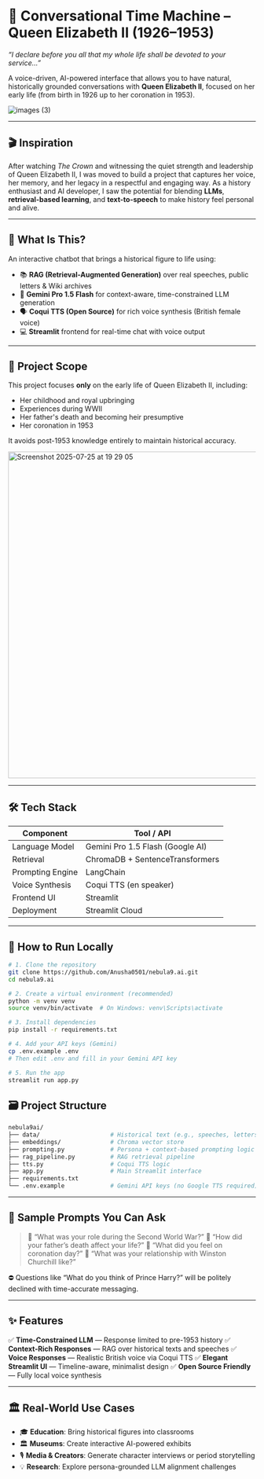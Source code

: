 
# 👑 Conversational Time Machine – Queen Elizabeth II (1926–1953)

_“I declare before you all that my whole life shall be devoted to your service…”_

A voice-driven, AI-powered interface that allows you to have natural, historically grounded conversations with **Queen Elizabeth II**, focused on her early life (from birth in 1926 up to her coronation in 1953).

![images (3)](https://github.com/user-attachments/assets/9b4dc264-1f9e-4739-af30-dbe796ac68a7)

---

## 🎬 Inspiration

After watching *The Crown* and witnessing the quiet strength and leadership of Queen Elizabeth II, I was moved to build a project that captures her voice, her memory, and her legacy in a respectful and engaging way. As a history enthusiast and AI developer, I saw the potential for blending **LLMs**, **retrieval-based learning**, and **text-to-speech** to make history feel personal and alive.

---

## 🧠 What Is This?

An interactive chatbot that brings a historical figure to life using:

- 📚 **RAG (Retrieval-Augmented Generation)** over real speeches, public letters & Wiki archives
- 🤖 **Gemini Pro 1.5 Flash** for context-aware, time-constrained LLM generation
- 🗣️ **Coqui TTS (Open Source)** for rich voice synthesis (British female voice)
- 💻 **Streamlit** frontend for real-time chat with voice output

---

## 🎯 Project Scope

This project focuses **only** on the early life of Queen Elizabeth II, including:

- Her childhood and royal upbringing
- Experiences during WWII
- Her father's death and becoming heir presumptive
- Her coronation in 1953

It avoids post-1953 knowledge entirely to maintain historical accuracy.

<img width="715" height="665" alt="Screenshot 2025-07-25 at 19 29 05" src="https://github.com/user-attachments/assets/bcf061d2-92bf-4166-b9f9-b689e3b35554" />

---

## 🛠️ Tech Stack

| Component         | Tool / API                        |
|------------------|-----------------------------------|
| Language Model    | Gemini Pro 1.5 Flash (Google AI)  |
| Retrieval         | ChromaDB + SentenceTransformers   |
| Prompting Engine  | LangChain                         |
| Voice Synthesis   | Coqui TTS (en speaker)            |
| Frontend UI       | Streamlit                         |
| Deployment        | Streamlit Cloud                   |

---

## 🚀 How to Run Locally

```bash
# 1. Clone the repository
git clone https://github.com/Anusha0501/nebula9.ai.git
cd nebula9.ai

# 2. Create a virtual environment (recommended)
python -m venv venv
source venv/bin/activate  # On Windows: venv\Scripts\activate

# 3. Install dependencies
pip install -r requirements.txt

# 4. Add your API keys (Gemini)
cp .env.example .env
# Then edit .env and fill in your Gemini API key

# 5. Run the app
streamlit run app.py
```


## 🗃️ Project Structure

```bash
nebula9ai/
├── data/                    # Historical text (e.g., speeches, letters)
├── embeddings/              # Chroma vector store
├── prompting.py             # Persona + context-based prompting logic
├── rag_pipeline.py          # RAG retrieval pipeline
├── tts.py                   # Coqui TTS logic
├── app.py                   # Main Streamlit interface
├── requirements.txt
└── .env.example             # Gemini API keys (no Google TTS required)
```

---

## 🧪 Sample Prompts You Can Ask

> 💬 “What was your role during the Second World War?”
> 💬 “How did your father’s death affect your life?”
> 💬 “What did you feel on coronation day?”
> 💬 “What was your relationship with Winston Churchill like?”

⛔ Questions like “What do you think of Prince Harry?” will be politely declined with time-accurate messaging.

---

## ✨ Features

✅ **Time-Constrained LLM** — Response limited to pre-1953 history
✅ **Context-Rich Responses** — RAG over historical texts and speeches
✅ **Voice Responses** — Realistic British voice via Coqui TTS
✅ **Elegant Streamlit UI** — Timeline-aware, minimalist design
✅ **Open Source Friendly** — Fully local voice synthesis

---

## 🏛️ Real-World Use Cases

* 🎓 **Education**: Bring historical figures into classrooms
* 🏛️ **Museums**: Create interactive AI-powered exhibits
* 🎙️ **Media & Creators**: Generate character interviews or period storytelling
* 💡 **Research**: Explore persona-grounded LLM alignment challenges


